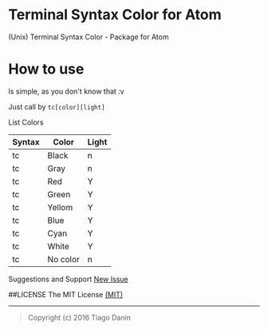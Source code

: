 # Terminal Syntax Color for Atom
(Unix) Terminal Syntax Color - Package for Atom

# How to use

Is simple, as you don't know that :v

Just call by `tc[color][light]`

List Colors

Syntax | Color | Light|
-------|-------|------|
tc|Black|n|
tc|Gray|n|
tc|Red|Y|
tc|Green|Y|
tc|Yellom|Y|
tc|Blue|Y|
tc|Cyan|Y|
tc|White|Y|
tc|No color|n|


Suggestions and Support [New Issue](https://github.com/TiagoDanin/Terminal-Syntax-Color-for-Atom/issues/new)

##LICENSE
The MIT License [(MIT)](https://github.com/TiagoDanin/Terminal-Syntax-Color-for-Atom/blob/master/LICENSE)

---
>Copyright (c) 2016 Tiago Danin
